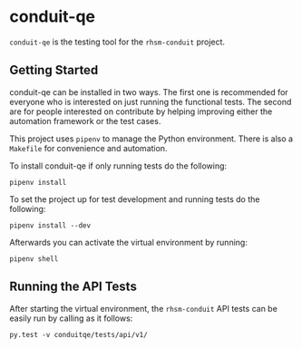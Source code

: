 # conduit-qe

`conduit-qe` is the testing tool for the `rhsm-conduit` project.

## Getting Started

conduit-qe can be installed in two ways. The first one is recommended for
everyone who is interested on just running the functional tests. The second are
for people interested on contribute by helping improving either the automation
framework or the test cases.

This project uses `pipenv` to manage the Python environment. There is also a
`Makefile` for convenience and automation.  

To install conduit-qe if only running tests do the following:

```
pipenv install
```

To set the project up for test development and running tests do the following:

```
pipenv install --dev
```

Afterwards you can activate the virtual environment by running:

```
pipenv shell
```

## Running the API Tests

After starting the virtual environment, the `rhsm-conduit` API tests
can be easily run by calling as it follows:

```
py.test -v conduitqe/tests/api/v1/
```
